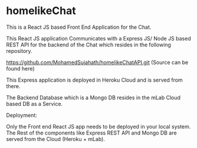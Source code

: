 # homelikeChat

This is a React JS based Front End Application for the Chat.

This React JS application Communicates with a Express JS/ Node JS based REST API for the backend of the Chat which resides in the following repository.

https://github.com/MohamedSujahath/homelikeChatAPI.git  (Source can be found here)

This Express application is deployed in Heroku Cloud and is served from there.


The Backend Database which is a Mongo DB resides in the mLab Cloud based DB as a Service.


Deployment:

Only the Front end React JS app needs to be deployed in your local system. The Rest of the components like Express REST API and Mongo DB are served from the Cloud (Heroku + mLab).
